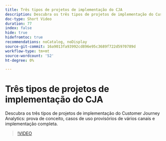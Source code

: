 ```yaml
---
title: Três tipos de projetos de implementação do CJA
description: Descubra os três tipos de projetos de implementação do Customer Journey Analytics, prova de conceito, casos de uso provisórios de vários canais e implementação completa.
doc-type: Short Video
duration: 77
index: false
hide: true
hidefromtoc: true
recommendations: noCatalog, noDisplay
source-git-commit: 16a9013fa93992cd896e95c3689f722d5970789d
workflow-type: tm+mt
source-wordcount: '52'
ht-degree: 0%

---
```



# Três tipos de projetos de implementação do CJA

Descubra os três tipos de projetos de implementação do Customer Journey Analytics: prova de conceito, casos de uso provisórios de vários canais e implementação completa.

<!-- 62_S113_3442460_77_three-types-of-cja-implementation-projects -->
>[!VIDEO](https://video.tv.adobe.com/v/3458341/?learn=on&enablevpops=true)
